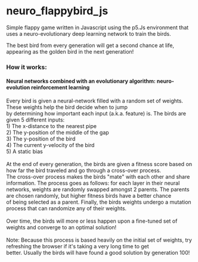 # neuro_flappybird_js

Simple flappy game written in Javascript using the p5.Js environment that uses a
neuro-evolutionary deep learning network to train the birds.

<p>The best bird from every generation will get a second chance at life, appearing as the golden bird in the next generation!</p>
<h3>How it works:</h3>
<h4>Neural networks combined with an evolutionary algorithm: neuro-evolution reinforcement learning</h4>
<p>Every bird is given a neural-network filled with a random set of weights. These weights help the bird decide when to jump<br>
by determining how important each input (a.k.a. feature) is. The birds are given 5 different inputs:<br>
1) The x-distance to the nearest pipe<br>
2) The y-position of the middle of the gap<br>
3) The y-position of the bird<br>
4) The current y-velocity of the bird<br>
5) A static bias<br>
<br>
At the end of every generation, the birds are given a fitness score based on how far the bird traveled and go through a cross-over process.<br>
The cross-over process makes the birds "mate" with each other and share information. The process goes as follows: for each layer in their neural<br>
networks, weights are randomly swapped amongst 2 parents. The parents are chosen randomly, but higher fitness birds have a better chance<br>
of being selected as a parent. Finally, the birds weights undergo a mutation process that can randomize any of their weights.<br>
<br>
Over time, the birds will more or less happen upon a fine-tuned set of weights and converge to an optimal solution!<br>
<br>
Note: Because this process is based heavily on the initial set of weights, try refreshing the browser if it's taking a very long time to get<br>
better. Usually the birds will have found a good solution by generation 100!
</p>
